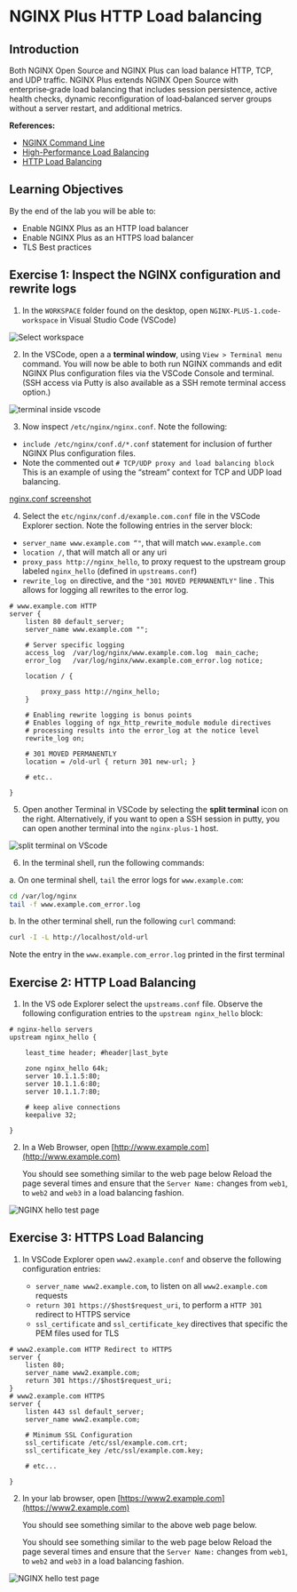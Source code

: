 # NGINX Plus HTTP Load balancing

## Introduction

Both NGINX Open Source and NGINX Plus can load balance HTTP, TCP, and UDP traffic. NGINX Plus extends NGINX Open Source 
with enterprise‑grade load balancing that includes session persistence, active health checks, dynamic reconfiguration of 
load‑balanced server groups without a server restart, and additional metrics.

**References:** 
 * [NGINX Command Line](https://www.nginx.com/resources/wiki/start/topics/tutorials/commandline/)
 * [High-Performance Load Balancing](https://www.nginx.com/products/nginx/load-balancing/)
 * [HTTP Load Balancing](https://docs.nginx.com/nginx/admin-guide/load-balancer/http-load-balancer/)

## Learning Objectives 

By the end of the lab you will be able to: 

 * Enable NGINX Plus as an HTTP load balancer 
 * Enable NGINX Plus as an HTTPS load balancer 
 * TLS Best practices 


## Exercise 1: Inspect the NGINX configuration and rewrite logs

1. In the `WORKSPACE` folder found on the desktop, open `NGINX-PLUS-1.code-workspace` in Visual Studio Code (VSCode)

![Select workspace](media/2020-06-29_15-55.png)

2. In the VSCode, open a a **terminal window**, using `View > Terminal menu` command. You will now be able to both run 
   NGINX commands and edit NGINX Plus configuration files via the VSCode Console and terminal. (SSH access via Putty is 
   also available as a SSH remote terminal access option.)

![terminal inside vscode](media/2020-06-29_16-02_1.png)

3. Now inspect `/etc/nginx/nginx.conf`. Note the following:

 * `include /etc/nginx/conf.d/*.conf` statement for inclusion of further NGINX Plus configuration files.
 * Note the commented out `# TCP/UDP proxy and load balancing block` This is an example of using the “stream” context 
   for TCP and UDP load balancing. 

[nginx.conf screenshot](media/2020-06-29_16-02.png)

4. Select the `etc/nginx/conf.d/example.com.conf` file in the VSCode Explorer section. Note the following entries in the 
   server block: 

 * `server_name www.example.com “"`, that will match `www.example.com`
 * `location /`, that will match all or any uri 
 * `proxy_pass http://nginx_hello`, to proxy request to the upstream group labeled `nginx_hello` (defined in `upstreams.conf`) 
 * `rewrite_log on` directive, and the `"301 MOVED PERMANENTLY"` line . This allows for logging all rewrites to the error log. 


```nginx
# www.example.com HTTP
server {
    listen 80 default_server;
    server_name www.example.com "";

    # Server specific logging
    access_log  /var/log/nginx/www.example.com.log  main_cache; 
    error_log   /var/log/nginx/www.example.com_error.log notice; 

    location / {
        
        proxy_pass http://nginx_hello;
    }

    # Enabling rewrite logging is bonus points
    # Enables logging of ngx_http_rewrite_module module directives 
    # processing results into the error_log at the notice level
    rewrite_log on;
    
    # 301 MOVED PERMANENTLY
    location = /old-url { return 301 new-url; } 

    # etc..

}

```

5. Open another Terminal in VSCode by selecting the **split terminal** icon on the right.
   Alternatively, if you want to open a SSH session in putty, you can open another terminal into the `nginx-plus-1` host. 

![split terminal on VScode](media/2020-06-26_12-53.png)
 
6. In the terminal shell, run the following commands:

 a. On one terminal shell, `tail` the error logs for `www.example.com`: 

```bash
cd /var/log/nginx 
tail -f www.example.com_error.log 
```

 b. In the other terminal shell, run the following `curl` command: 
 
```bash
curl -I -L http://localhost/old-url
```

Note the entry in the `www.example.com_error.log` printed in the first terminal

## Exercise 2: HTTP Load Balancing

1. In the VS ode Explorer select the `upstreams.conf` file. Observe the following configuration entries to the 
   `upstream nginx_hello` block: 

```nginx
# nginx-hello servers 
upstream nginx_hello {

    least_time header; #header|last_byte 

    zone nginx_hello 64k;
    server 10.1.1.5:80;
    server 10.1.1.6:80;
    server 10.1.1.7:80;

    # keep alive connections
    keepalive 32;

}
```

2. In a Web Browser, open [http://www.example.com](http://www.example.com)

   You should see something similar to the web page below 
   Reload the page several times and ensure that the `Server Name:` changes from `web1`, to `web2` and `web3` in a load 
   balancing fashion. 

![NGINX hello test page](media/2020-06-26_13-04.png)

## Exercise 3: HTTPS Load Balancing

1. In VSCode Explorer open `www2.example.conf` and observe the following configuration entries: 

   * `server_name www2.example.com`, to listen on all `www2.example.com` requests
   * `return 301 https://$host$request_uri`, to perform a `HTTP 301` redirect to HTTPS service
   * `ssl_certificate` and `ssl_certificate_key` directives that specific the PEM files used for TLS

```nginx
# www2.example.com HTTP Redirect to HTTPS
server {
    listen 80;
    server_name www2.example.com;
    return 301 https://$host$request_uri;
}
# www2.example.com HTTPS
server {
    listen 443 ssl default_server;
    server_name www2.example.com;

    # Minimum SSL Configuration
    ssl_certificate /etc/ssl/example.com.crt;
    ssl_certificate_key /etc/ssl/example.com.key;

    # etc...

}
```

2. In your lab browser, open [https://www2.example.com](https://www2.example.com)

   You should see something similar to the above web page below. 

   You should see something similar to the web page below 
   Reload the page several times and ensure that the `Server Name:` changes from `web1`, to `web2` and `web3` in a load 
   balancing fashion. 

![NGINX hello test page](media/2020-06-26_13-04.png)